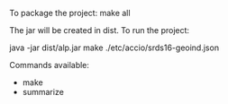 To package the project: make all

The jar will be created in dist. To run the project:

java -jar dist/alp.jar make ./etc/accio/srds16-geoind.json

Commands available:

  * make
  * summarize
